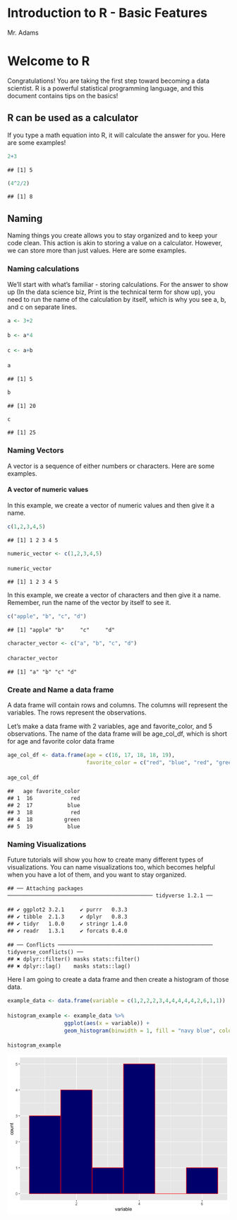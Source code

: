 Introduction to R - Basic Features
================
Mr. Adams

# Welcome to R

Congratulations\! You are taking the first step toward becoming a data
scientist. R is a powerful statistical programming language, and this
document contains tips on the basics\!

## R can be used as a calculator

If you type a math equation into R, it will calculate the answer for
you. Here are some examples\!

``` r
2+3
```

    ## [1] 5

``` r
(4^2/2)
```

    ## [1] 8

## Naming

Naming things you create allows you to stay organized and to keep your
code clean. This action is akin to storing a value on a calculator.
However, we can store more than just values. Here are some examples.

### Naming calculations

We’ll start with what’s familiar - storing calculations. For the answer
to show up (In the data science biz, Print is the technical term for
show up), you need to run the name of the calculation by itself, which
is why you see a, b, and c on separate lines.

``` r
a <- 3+2

b <- a*4

c <- a+b

a 
```

    ## [1] 5

``` r
b
```

    ## [1] 20

``` r
c
```

    ## [1] 25

### Naming Vectors

A vector is a sequence of either numbers or characters. Here are some
examples.

#### A vector of numeric values

In this example, we create a vector of numeric values and then give it a
name.

``` r
c(1,2,3,4,5)
```

    ## [1] 1 2 3 4 5

``` r
numeric_vector <- c(1,2,3,4,5)

numeric_vector
```

    ## [1] 1 2 3 4 5

In this example, we create a vector of characters and then give it a
name. Remember, run the name of the vector by itself to see it.

``` r
c("apple", "b", "c", "d")
```

    ## [1] "apple" "b"     "c"     "d"

``` r
character_vector <- c("a", "b", "c", "d")

character_vector
```

    ## [1] "a" "b" "c" "d"

### Create and Name a data frame

A data frame will contain rows and columns. The columns will represent
the variables. The rows represent the observations.

Let’s make a data frame with 2 variables, age and favorite\_color, and 5
observations. The name of the data frame will be age\_col\_df, which is
short for age and favorite color data frame

``` r
age_col_df <- data.frame(age = c(16, 17, 18, 18, 19), 
                         favorite_color = c("red", "blue", "red", "green", "blue"))

age_col_df
```

    ##   age favorite_color
    ## 1  16            red
    ## 2  17           blue
    ## 3  18            red
    ## 4  18          green
    ## 5  19           blue

### Naming Visualizations

Future tutorials will show you how to create many different types of
visualizations. You can name visualizations too, which becomes helpful
when you have a lot of them, and you want to stay
    organized.

    ## ── Attaching packages ────────────────────────────────────────────── tidyverse 1.2.1 ──

    ## ✔ ggplot2 3.2.1     ✔ purrr   0.3.3
    ## ✔ tibble  2.1.3     ✔ dplyr   0.8.3
    ## ✔ tidyr   1.0.0     ✔ stringr 1.4.0
    ## ✔ readr   1.3.1     ✔ forcats 0.4.0

    ## ── Conflicts ───────────────────────────────────────────────── tidyverse_conflicts() ──
    ## ✖ dplyr::filter() masks stats::filter()
    ## ✖ dplyr::lag()    masks stats::lag()

Here I am going to create a data frame and then create a histogram of
those data.

``` r
example_data <- data.frame(variable = c(1,2,2,2,3,4,4,4,4,4,2,6,1,1))

histogram_example <- example_data %>%
                  ggplot(aes(x = variable)) +
                  geom_histogram(binwidth = 1, fill = "navy blue", color = "red")

histogram_example
```

![](Introduction_to_R_files/figure-gfm/naming%20visualizations-1.png)<!-- -->
